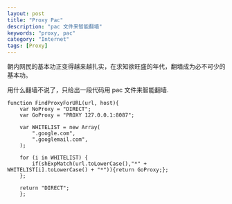 ```yaml
---
layout: post
title: "Proxy Pac"
description: "pac 文件来智能翻墙"
keywords: "proxy, pac"
category: "Internet"
tags: [Proxy]
---
```


朝内网民的基本功正变得越来越扎实，在求知欲旺盛的年代，翻墙成为必不可少的基本功。

用什么翻墙不说了，只给出一段代码用 pac 文件来智能翻墙.

<!-- more -->
```
function FindProxyForURL(url, host){
    var NoProxy = "DIRECT";
    var GoProxy = "PROXY 127.0.0.1:8087";

    var WHITELIST = new Array(
        ".google.com",
        ".googlemail.com",
    );

    for (i in WHITELIST) {
        if(shExpMatch(url.toLowerCase(),"*" + WHITELIST[i].toLowerCase() + "*")){return GoProxy;};
    };

    return "DIRECT";
    };
```
